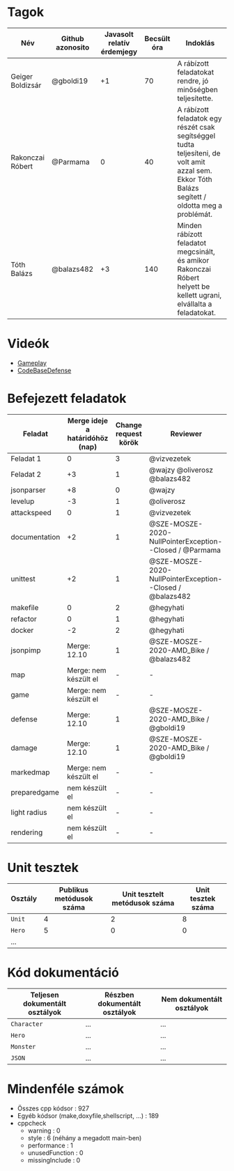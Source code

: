 # Tagok

| Név | Github azonosito  | Javasolt relatív érdemjegy | Becsült óra | Indoklás  | 
| --- | ---- | --- | ------------------ | --------- |
| Geiger Boldizsár | @gboldi19 | +1 | 70 | A rábízott feladatokat rendre, jó minőségben teljesítette. |
| Rakonczai Róbert | @Parmama | 0 | 40 | A rábízott feladatok egy részét csak segítséggel tudta teljesíteni, de volt amit azzal sem. Ekkor Tóth Balázs segített / oldotta meg a problémát. |
| Tóth Balázs | @balazs482 | +3 | 140 | Minden rábízott feladatot megcsinált, és amikor Rakonczai Róbert helyett be kellett ugrani, elvállalta a feladatokat. |


# Videók

 - [Gameplay](/videos/gameplay.mp4)
 - [CodeBaseDefense](/videos/codebasedefense.mp4)

# Befejezett feladatok

| Feladat | Merge ideje a határidóhöz (nap) | Change request körök | Reviewer | 
| ------- | ------------------------------- | -------------------- | -------- |
| Feladat 1 | 0 | 3 | @vizvezetek | 
| Feladat 2 | +3 | 1 | @wajzy @oliverosz @balazs482 |
| jsonparser | +8 | 0 | @wajzy |
| levelup | -3 | 1 | @oliverosz |
| attackspeed | 0 | 1 | @vizvezetek |
| documentation | +2 | 1 | @SZE-MOSZE-2020-NullPointerException--Closed / @Parmama |
| unittest | +2 | 1 | @SZE-MOSZE-2020-NullPointerException--Closed / @balazs482 |
| makefile | 0 | 2 | @hegyhati |
| refactor | 0 | 1 | @hegyhati |
| docker | -2 | 2 | @hegyhati |
| jsonpimp | Merge: 12.10 | 1 | @SZE-MOSZE-2020-AMD_Bike / @balazs482 |
| map | Merge: nem készült el | - | - |
| game | Merge: nem készült el | - | - |
| defense | Merge: 12.10 | 1 | @SZE-MOSZE-2020-AMD_Bike / @gboldi19 |
| damage | Merge: 12.10 | 1 | @SZE-MOSZE-2020-AMD_Bike / @gboldi19 |
| markedmap | Merge: nem készült el | - | - |
| preparedgame | nem készült el | - | -
| light radius | nem készült el | - | - |
| rendering | nem készült el | - | - |

# Unit tesztek

| Osztály | Publikus metódusok száma | Unit tesztelt metódusok száma | Unit tesztek száma |
| --- | --- | --- | --- |
| `Unit` | 4 | 2 | 8 |
| `Hero` | 5 | 0 | 0 | 
| ... |

# Kód dokumentáció

| Teljesen dokumentált osztályok | Részben dokumentált osztályok | Nem dokumentált osztályok |
| --- | --- | --- | 
| `Character` | ... | ... | 
| `Hero` | ... | ... |  
| `Monster` | ... | ... | 
| `JSON` | ... | ... |  


# Mindenféle számok

 - Összes cpp kódsor : 927
 - Egyéb kódsor (make,doxyfile,shellscript, ...) : 189
 - cppcheck
   - warning : 0
   - style : 6 (néhány a megadott main-ben)
   - performance : 1
   - unusedFunction : 0
   - missingInclude : 0

